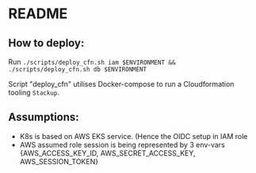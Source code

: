 # README

## How to deploy:

Run `./scripts/deploy_cfn.sh iam $ENVIRONMENT && ./scripts/deploy_cfn.sh db $ENVIRONMENT`

Script "deploy_cfn" utilises Docker-compose to run a Cloudformation tooling `Stackup`.

## Assumptions:

- K8s is based on AWS EKS service. (Hence the OIDC setup in IAM role
- AWS assumed role session is being represented by 3 env-vars {AWS_ACCESS_KEY_ID, AWS_SECRET_ACCESS_KEY, AWS_SESSION_TOKEN}